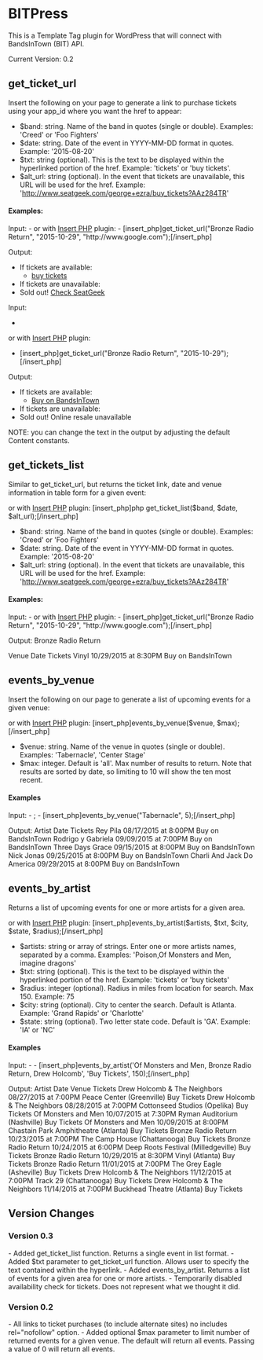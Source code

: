 # BITPress
This is a Template Tag plugin for WordPress that will connect with BandsInTown (BIT) API.

Current Version: 0.2

<h2>get_ticket_url</h2>

Insert the following on your page to generate a link to purchase tickets using your app_id where you want the href to appear:

<?php get_ticket_url($band, $date, $txt, $alt_url); ?>

- $band: string. Name of the band in quotes (single or double).  Examples: 'Creed' or 'Foo Fighters'
- $date: string. Date of the event in YYYY-MM-DD format in quotes.  Example: '2015-08-20'
- $txt: string (optional). This is the text to be displayed within the hyperlinked portion of the href.  Example: 'tickets' or 'buy tickets'.
- $alt_url: string (optional). In the event that tickets are unavailable, this URL will be used for the href.  Example: 'http://www.seatgeek.com/george+ezra/buy_tickets?AAz284TR'

<h4>Examples:</h4>
Input:
- <?php get_ticket_url("Bronze Radio Return", "2015-10-29", "buy tickets", "http://www.google.com"); ?>
or with <a href="https://wordpress.org/plugins/insert-php/">Insert PHP</a> plugin:
- [insert_php]get_ticket_url("Bronze Radio Return", "2015-10-29", "http://www.google.com");[/insert_php]

Output:
- If tickets are available:
  - <a href="http://www.bandsintown.com/event/10341860?app_id=LOVE_ATL" rel="nofollow">buy tickets</a>
- If tickets are unavailable:
 - Sold out! <a href="http://www.google.com">Check SeatGeek</a></br>

Input:
- <?php get_ticket_url("Bronze Radio Return", "2015-10-29"); ?>
or with <a href="https://wordpress.org/plugins/insert-php/">Insert PHP</a> plugin:
- [insert_php]get_ticket_url("Bronze Radio Return", "2015-10-29");[/insert_php]

Output:
- If tickets are available:
  - <a href="http://www.bandsintown.com/event/10341860?app_id=LOVE_ATL" rel="nofollow">Buy on BandsInTown</a>
- If tickets are unavailable:
 - Sold out! Online resale unavailable

NOTE: you can change the text in the output by adjusting the default Content constants.

<h2>get_tickets_list</h2>

Similar to get_ticket_url, but returns the ticket link, date and venue information in table form for a given event:

<?php get_ticket_list($band, $date, $alt_url);?>
or with <a href="https://wordpress.org/plugins/insert-php/">Insert PHP</a> plugin:
[insert_php]php get_ticket_list($band, $date, $alt_url);[/insert_php]

- $band: string. Name of the band in quotes (single or double).  Examples: 'Creed' or 'Foo Fighters'
- $date: string. Date of the event in YYYY-MM-DD format in quotes.  Example: '2015-08-20'
- $alt_url: string (optional). In the event that tickets are unavailable, this URL will be used for the href.  Example: 'http://www.seatgeek.com/george+ezra/buy_tickets?AAz284TR'

<h4>Examples:</h4>
Input:
- <?php get_ticket_url("Bronze Radio Return", "2015-10-29", "http://www.google.com"); ?>
or with <a href="https://wordpress.org/plugins/insert-php/">Insert PHP</a> plugin:
- [insert_php]get_ticket_url("Bronze Radio Return", "2015-10-29", "http://www.google.com");[/insert_php]

Output:
Bronze Radio Return

Venue	Date                    Tickets
Vinyl	10/29/2015 at 8:30PM	Buy on BandsInTown

<h2>events_by_venue</h2>

Insert the following on our page to generate a list of upcoming events for a given venue:

<?php events_by_venue($venue, $max); ?>
or with <a href="https://wordpress.org/plugins/insert-php/">Insert PHP</a> plugin:
[insert_php]events_by_venue($venue, $max);[/insert_php]

- $venue: string. Name of the venue in quotes (single or double).  Examples: 'Tabernacle', 'Center Stage'
- $max: integer. Default is 'all'. Max number of results to return. Note that results are sorted by date, so limiting to 10 will show the ten most recent.

<h4>Examples</h4>
Input:
- <?php events_by_venue("Tabernacle", 5); ?>;
- [insert_php]events_by_venue("Tabernacle", 5);[/insert_php]

Output:
Artist                          Date                    Tickets
Rey Pila                        08/17/2015 at 8:00PM	Buy on BandsInTown
Rodrigo y Gabriela              09/09/2015 at 7:00PM	Buy on BandsInTown
Three Days Grace                09/15/2015 at 8:00PM	Buy on BandsInTown
Nick Jonas                      09/25/2015 at 8:00PM	Buy on BandsInTown
Charli And Jack Do America	09/29/2015 at 8:00PM	Buy on BandsInTown

<h2>events_by_artist</h2>

Returns a list of upcoming events for one or more artists for a given area.

<?php events_by_artist($artists, $txt, $radius, $city, $state); ?>
or with <a href="https://wordpress.org/plugins/insert-php/">Insert PHP</a> plugin:
[insert_php]events_by_artist($artists, $txt, $city, $state, $radius);[/insert_php]

- $artists: string or array of strings. Enter one or more artists names, separated by a comma. Examples: 'Poison,Of Monsters and Men, imagine dragons'
- $txt: string (optional). This is the text to be displayed within the hyperlinked portion of the href.  Example: 'tickets' or 'buy tickets'
- $radius: integer (optional). Radius in miles from location for search. Max 150. Example: 75
- $city: string (optional). City to center the search. Default is Atlanta. Example: 'Grand Rapids' or 'Charlotte'
- $state: string (optional). Two letter state code. Default is 'GA'. Example: 'IA' or 'NC'

<h4>Examples</h4>
Input:
- <?php events_by_artist('Of Monsters and Men, Bronze Radio Return, Drew Holcomb', 'Buy Tickets', 150); ?>
- [insert_php]events_by_artist('Of Monsters and Men, Bronze Radio Return, Drew Holcomb', 'Buy Tickets', 150);[/insert_php]

Output:
Artist                          Date                    Venue                                   Tickets
Drew Holcomb & The Neighbors	08/27/2015 at 7:00PM	Peace Center (Greenville)               Buy Tickets
Drew Holcomb & The Neighbors	08/28/2015 at 7:00PM	Cottonseed Studios (Opelika)            Buy Tickets
Of Monsters and Men             10/07/2015 at 7:30PM	Ryman Auditorium (Nashville)            Buy Tickets
Of Monsters and Men             10/09/2015 at 8:00PM	Chastain Park Amphitheatre (Atlanta)	Buy Tickets
Bronze Radio Return             10/23/2015 at 7:00PM	The Camp House (Chattanooga)            Buy Tickets
Bronze Radio Return             10/24/2015 at 6:00PM	Deep Roots Festival (Milledgeville)	Buy Tickets
Bronze Radio Return             10/29/2015 at 8:30PM	Vinyl (Atlanta)                         Buy Tickets
Bronze Radio Return             11/01/2015 at 7:00PM	The Grey Eagle (Asheville)              Buy Tickets
Drew Holcomb & The Neighbors	11/12/2015 at 7:00PM	Track 29 (Chattanooga)                  Buy Tickets
Drew Holcomb & The Neighbors	11/14/2015 at 7:00PM	Buckhead Theatre (Atlanta)              Buy Tickets

<h2>Version Changes</h2>

<h3>Version 0.3</h3>
- Added get_ticket_list function. Returns a single event in list format.
- Added $txt parameter to get_ticket_url function.  Allows user to specify the text contained within the hyperlink.
- Added events_by_artist. Returns a list of events for a given area for one or more artists.
- Temporarily disabled availability check for tickets. Does not represent what we thought it did.

<h3>Version 0.2</h3>
- All links to ticket purchases (to include alternate sites) no includes rel="nofollow" option.
- Added optional $max parameter to limit number of returned events for a given venue. The default will return all events. Passing a value of 0 will return all events.